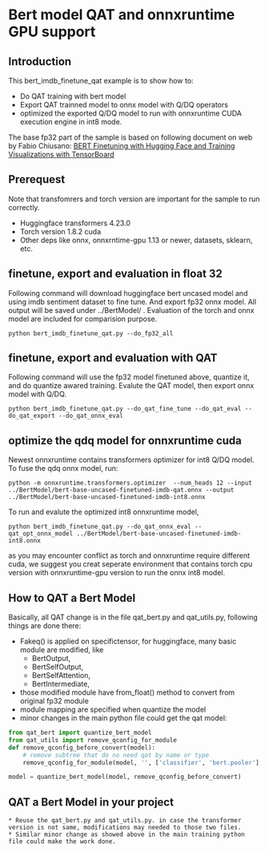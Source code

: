 # Bert model QAT and onnxruntime GPU support

## **Introduction**

This bert_imdb_finetune_qat example is to show how to:
* Do QAT training with bert model
* Export QAT trainned model to onnx model with Q/DQ operators
* optimized the exported Q/DQ model to run with onnxruntime CUDA execution engine in int8 mode.

The base fp32 part of the sample is based on following document on web by Fabio Chiusano: 
[BERT Finetuning with Hugging Face and Training Visualizations with TensorBoard](https://medium.com/nlplanet/bert-finetuning-with-hugging-face-and-training-visualizations-with-tensorboard-46368a57fc97)

## **Prerequest**

Note that transfomrers and torch version are important for the sample to run correctly.
* Huggingface transformers 4.23.0
* Torch version 1.8.2 cuda
* Other deps like onnx, onnxrntime-gpu 1.13 or newer, datasets, sklearn, etc.

## **finetune, export and evaluation in float 32**

Following command will download huggingface bert uncased model and using imdb sentiment dataset to fine tune.
And export fp32 onnx model. All output will be saved under ../BertModel/ .
Evaluation of the torch and onnx model are included for comparision purpose.

```console
python bert_imdb_finetune_qat.py --do_fp32_all
```

## **finetune, export and evaluation with QAT**

Following command will use the fp32 model finetuned above, quantize it, and do quantize awared training.
Evalute the QAT model, then export onnx model with Q/DQ.

```console
python bert_imdb_finetune_qat.py --do_qat_fine_tune --do_qat_eval --do_qat_export --do_qat_onnx_eval
```

## **optimize the qdq model for onnxruntime cuda**

Newest onnxruntime contains transformers optimizer for int8 Q/DQ model. To fuse the qdq onnx model, run:
```console
python -m onnxruntime.transformers.optimizer  --num_heads 12 --input ../BertModel/bert-base-uncased-finetuned-imdb-qat.onnx --output ../BertModel/bert-base-uncased-finetuned-imdb-int8.onnx
```

To run and evalute the optimized int8 onnxruntime model,
```console
python bert_imdb_finetune_qat.py --do_qat_onnx_eval --qat_opt_onnx_model ../BertModel/bert-base-uncased-finetuned-imdb-int8.onnx
```
as you may encounter conflict as torch and onnxruntime require different cuda, we suggest you creat seperate environment that contains torch cpu version with onnxruntime-gpu version to run the onnx int8 model.

## **How to QAT a Bert Model**

Basically, all QAT change is in the file qat_bert.py and qat_utils.py, following things are done there:
+ Fakeq() is applied on specifictensor, for huggingface, many basic module are modified, like
    * BertOutput,
    * BertSelfOutput,
    * BertSelfAttention,
    * BertIntermediate,
+ those modified module have from_float() method to convert from original fp32 module
+ module mapping are specified when quantize the model
+ minor changes in the main python file could get the qat model:

```python
from qat_bert import quantize_bert_model
from qat_utils import remove_qconfig_for_module
def remove_qconfig_before_convert(model):
    # remove subtree that do no need qat by name or type
    remove_qconfig_for_module(model, '', ['classifier', 'bert.pooler'], remove_subtree=True)

model = quantize_bert_model(model, remove_qconfig_before_convert)
```

## **QAT a Bert Model in your project**
    * Reuse the qat_bert.py and qat_utils.py. in case the transformer version is not same, modifications may needed to those two files.
    * Similar minor change as showed above in the main training python file could make the work done.
